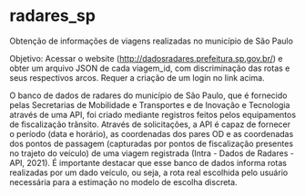 # radares_sp
Obtenção de informações de viagens realizadas no município de São Paulo

Objetivo: Acessar o website (http://dadosradares.prefeitura.sp.gov.br/) e obter um arquivo JSON de cada viagem_id, com discriminação das rotas e seus respectivos arcos.
Requer a criação de um login no link acima.

O banco de dados de radares do município de São Paulo, que é fornecido pelas Secretarias de Mobilidade e Transportes e de Inovação e Tecnologia através de uma API, foi criado mediante registros feitos pelos equipamentos de fiscalização trânsito. Através de solicitações, a API é capaz de fornecer o período (data e horário), as coordenadas dos pares OD e as coordenadas dos pontos de passagem (capturadas por pontos de fiscalização presentes no trajeto do veículo) de uma viagem registrada (Intra - Dados de Radares - API, 2021). É importante destacar que esse banco de dados informa rotas realizadas por um dado veículo, ou seja, a rota real escolhida pelo usuário necessária para a estimação no modelo de escolha discreta. 
